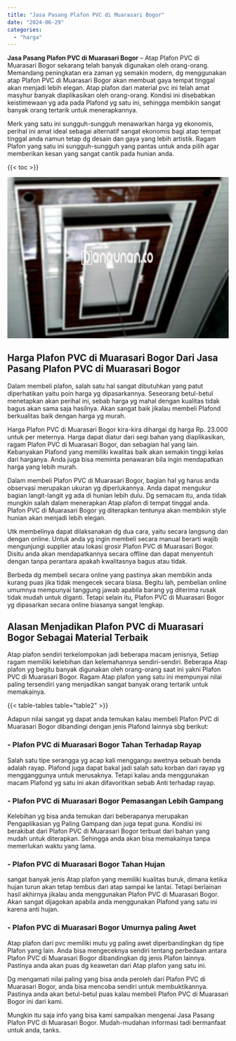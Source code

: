 ```yaml
---
title: "Jasa Pasang Plafon PVC di Muarasari Bogor"
date: "2024-06-29"
categories: 
  - "harga"
---
```


**Jasa Pasang Plafon PVC di Muarasari Bogor** – Atap Plafon PVC di Muarasari Bogor sekarang telah banyak digunakan oleh orang-orang. Memandang peningkatan era zaman yg semakin modern, dg menggunakan atap Plafon PVC di Muarasari Bogor akan membuat gaya tempat tinggal akan menjadi lebih elegan. Atap plafon dari material pvc ini telah amat masyhur banyak diaplikasikan oleh orang-orang. Kondisi ini disebabkan keistimewaan yg ada pada Plafond yg satu ini, sehingga membikin sangat banyak orang tertarik untuk menerapkannya.

Merk yang satu ini sungguh-sungguh menawarkan harga yg ekonomis, perihal ini amat ideal sebagai alternatif sangat ekonomis bagi atap tempat tinggal anda namun tetap dg desain dan gaya yang lebih artistik. Ragam Plafon yang satu ini sungguh-sungguh yang pantas untuk anda pilih agar memberikan kesan yang sangat cantik pada hunian anda.

{{< toc >}}

![Jasa Pasang Plafon PVC di Muarasari Bogor](/images/flafond-pvc-murah10.png)

## Harga Plafon PVC di Muarasari Bogor Dari Jasa Pasang Plafon PVC di Muarasari Bogor

Dalam membeli plafon, salah satu hal sangat dibutuhkan yang patut diperhatikan yaitu poin harga yg dipasarkannya. Seseorang betul-betul menetapkan akan perihal ini, sebab harga yg mahal dengan kualitas tidak bagus akan sama saja hasilnya. Akan sangat baik jikalau membeli Plafond berkualitas baik dengan harga yg murah.

Harga Plafon PVC di Muarasari Bogor kira-kira dihargai dg harga Rp. 23.000 untuk per meternya. Harga dapat diatur dari segi bahan yang diaplikasikan, ragam Plafon PVC di Muarasari Bogor, dan sebagian hal yang lain. Kebanyakan Plafond yang memiliki kwalitas baik akan semakin tinggi kelas dari harganya. Anda juga bisa meminta penawaran bila ingin mendapatkan harga yang lebih murah.

Dalam membeli Plafon PVC di Muarasari Bogor, bagian hal yg harus anda observasi merupakan ukuran yg diperlukannya. Anda dapat mengukur bagian langit-langit yg ada di hunian lebih dulu. Dg semacam itu, anda tidak mungkin salah dalam menerapkan Atap plafon di tempat tinggal anda. Plafon PVC di Muarasari Bogor yg diterapkan tentunya akan membikin style hunian akan menjadi lebih elegan.

Utk membelinya dapat dilaksanakan dg dua cara, yaitu secara langsung dan dengan online. Untuk anda yg ingin membeli secara manual berarti wajib mengunjungi supplier atau lokasi grosir Plafon PVC di Muarasari Bogor. Disitu anda akan mendapatkannya secara offline dan dapat menyentuh dengan tanpa perantara apakah kwalitasnya bagus atau tidak.

Berbeda dg membeli secara online yang pastinya akan membikin anda kurang puas jika tidak mengecek secara biasa. Begitu lah, pembelian online umumnya mempunyai tanggung jawab apabila barang yg diterima rusak tidak mudah untuk diganti. Tetapi selain itu, Plafon PVC di Muarasari Bogor yg dipasarkan secara online biasanya sangat lengkap.

## Alasan Menjadikan Plafon PVC di Muarasari Bogor Sebagai Material Terbaik

Atap plafon sendiri terkelompokan jadi beberapa macam jenisnya, Setiap ragam memiliki kelebihan dan kelemahannya sendiri-sendiri. Beberapa Atap plafon yg begitu banyak digunakan oleh orang-orang saat ini yakni Plafon PVC di Muarasari Bogor. Ragam Atap plafon yang satu ini mempunyai nilai paling tersendiri yang menjadikan sangat banyak orang tertarik untuk memakainya.

{{< table-tables table="table2" >}}

Adapun nilai sangat yg dapat anda temukan kalau membeli Plafon PVC di Muarasari Bogor dibandingi dengan jenis Plafond lainnya sbg berikut:

### \- Plafon PVC di Muarasari Bogor Tahan Terhadap Rayap

Salah satu tipe serangga yg acap kali menggangu awetnya sebuah benda adalah rayap. Plafond juga dapat bakal jadi salah satu korban dari rayap yg mengganggunya untuk merusaknya. Tetapi kalau anda menggunakan macam Plafond yg satu ini akan difavoritkan sebab Anti terhadap rayap.

### \- Plafon PVC di Muarasari Bogor Pemasangan Lebih Gampang

Kelebihan yg bisa anda temukan dari beberapanya merupakan Pengaplikasian yg Paling Gampang dan juga tepat guna. Kondisi ini berakibat dari Plafon PVC di Muarasari Bogor terbuat dari bahan yang mudah untuk diterapkan. Sehingga anda akan bisa memakainya tanpa memerlukan waktu yang lama.

### \- Plafon PVC di Muarasari Bogor Tahan Hujan

sangat banyak jenis Atap plafon yang memiliki kualitas buruk, dimana ketika hujan turun akan tetap tembus dari atap sampai ke lantai. Tetapi berlainan hasil akhirnya jikalau anda menggunakan Plafon PVC di Muarasari Bogor. Akan sangat dijagokan apabila anda menggunakan Plafond yang satu ini karena anti hujan.

### \- Plafon PVC di Muarasari Bogor Umurnya paling Awet

Atap plafon dari pvc memiliki mutu yg paling awet diperbandingkan dg tipe Plafon yang lain. Anda bisa mengeceknya sendiri tentang perbedaan antara Plafon PVC di Muarasari Bogor dibandingkan dg jenis Plafon lainnya. Pastinya anda akan puas dg keawetan dari Atap plafon yang satu ini.

Dg mengamati nilai paling yang bisa anda peroleh dari Plafon PVC di Muarasari Bogor, anda bisa mencoba sendiri untuk membuktikannya. Pastinya anda akan betul-betul puas kalau membeli Plafon PVC di Muarasari Bogor ini dari kami.

Mungkin itu saja info yang bisa kami sampaikan mengenai Jasa Pasang Plafon PVC di Muarasari Bogor. Mudah-mudahan informasi tadi bermanfaat untuk anda, tanks.
